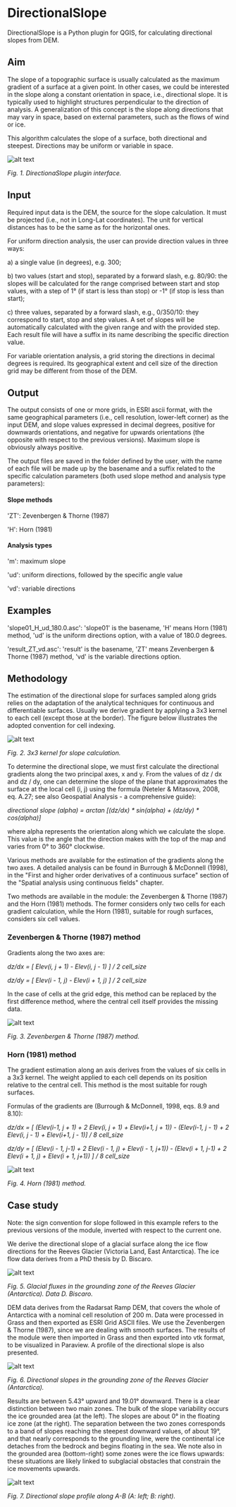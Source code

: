 # DirectionalSlope

DirectionalSlope is a Python plugin for QGIS, for calculating directional slopes from DEM. 


## Aim

The slope of a topographic surface is usually calculated as the maximum gradient of a surface at a given point. In other cases, we could be interested in the slope along a constant orientation in space, i.e., directional slope. It is typically used to highlight structures perpendicular to the direction of analysis. A generalization of this concept is the slope along directions that may vary in space, based on external parameters, such as the flows of wind or ice. 

This algorithm calculates the slope of a surface, both directional and steepest. Directions may be uniform or variable in space. 

![alt text](/ims/directionalslope_gui.png "DirectionaSlope plugin interface")

*Fig. 1. DirectionaSlope plugin interface.*

## Input

Required input data is the DEM, the source for the slope calculation. It must be projected (i.e., not in Long-Lat coordinates). The unit for vertical distances has to be the same as for the horizontal ones.

For uniform direction analysis, the user can provide direction values in three ways:
 
 a) a single value (in degrees), e.g. 300;
 
 b) two values (start and stop), separated by a forward slash, e.g. 80/90: the slopes will be calculated for the range comprised between start and stop values, with a step of 1° (if start is less than stop) or -1° (if stop is less than start);
 
 c) three values, separated by a forward slash, e.g., 0/350/10: they correspond to start, stop and step values. A set of slopes will be automatically calculated with the given range and with the provided step. Each result file will have a suffix in its name describing the specific direction value.

For variable orientation analysis, a grid storing the directions in decimal degrees is required. Its geographical extent and cell size of the direction grid may be different from those of the DEM. 


## Output

The output consists of one or more grids, in ESRI ascii format, with the same geographical parameters (i.e., cell resolution, lower-left corner) as the input DEM, and slope values expressed in decimal degrees, positive for downwards orientations, and negative for upwards orientations (the opposite with respect to the previous versions). Maximum slope is obviously always positive.


The output files are saved in the folder defined by the user, with the name of each file will be made up by the basename and a suffix related to the specific calculation parameters (both used slope method and analysis type parameters):

#### Slope methods

  'ZT': Zevenbergen & Thorne (1987)
  
  'H': Horn (1981)
  
  
#### Analysis types

  'm': maximum slope
  
  'ud': uniform directions, followed by the specific angle value
  
  'vd': variable directions


## Examples

  'slope01_H_ud_180.0.asc': 'slope01' is the basename, 'H' means Horn (1981) method, 'ud' is the uniform directions option, with a value of 180.0 degrees.
  
  'result_ZT_vd.asc': 'result' is the basename, 'ZT' means Zevenbergen & Thorne (1987) method, 'vd' is the variable directions option. 
  

## Methodology

The estimation of the directional slope for surfaces sampled along grids relies on the adaptation of the analytical techniques for continuous and differentiable surfaces. Usually we derive gradient by applying a 3x3 kernel to each cell (except those at the border). The figure below illustrates the adopted convention for cell indexing. 

![alt text](/ims/matrix-grid_small.jpg "Kernel for slope calculation")

*Fig. 2. 3x3 kernel for slope calculation.*


To determine the directional slope, we must first calculate the directional gradients along the two principal axes, x and y. From the values of dz / dx and dz / dy, one can determine the slope of the plane that approximates the surface at the local cell (i, j) using the formula (Neteler & Mitasova, 2008, eq. A.27; see also Geospatial Analysis - a comprehensive guide):


*directional slope (alpha) = arctan [(dz/dx) * sin(alpha) + (dz/dy) * cos(alpha)]*

where alpha represents the orientation along which we calculate the slope. This value is the angle that the direction makes with the top of the map and varies from 0° to 360° clockwise.

Various methods are available for the estimation of the gradients along the two axes. A detailed analysis can be found in Burrough & McDonnell (1998), in the "First and higher order derivatives of a continuous surface" section of the "Spatial analysis using continuous fields" chapter.

Two methods are available in the module: the Zevenbergen & Thorne (1987) and the Horn (1981) methods. The former considers only two cells for each gradient calculation, while the Horn (1981), suitable for rough surfaces, considers six cell values. 


### Zevenbergen & Thorne (1987) method


Gradients along the two axes are:

*dz/dx = [ Elev(i, j + 1) - Elev(i, j - 1) ] / 2 cell_size*

*dz/dy = [ Elev(i - 1, j) - Elev(i + 1, j) ] / 2 cell_size*

In the case of cells at the grid edge, this method can be replaced by the first difference method, where the central cell itself provides the missing data. 

![alt text](/ims/simple_1off_small.jpg "Zevenbergen & Thorne (1987) method")

*Fig. 3. Zevenbergen & Thorne (1987) method.*

### Horn (1981) method

The gradient estimation along an axis derives from the values of six cells in a 3x3 kernel. The weight applied to each cell depends on its position relative to the central cell. This method is the most suitable for rough surfaces.

Formulas of the gradients are (Burrough & McDonnell, 1998, eqs. 8.9 and 8.10):

*dz/dx = [ (Elev(i-1, j + 1) + 2 Elev(i, j + 1) + Elev(i+1, j + 1)) - (Elev(i-1, j - 1) + 2 Elev(i, j - 1) + Elev(i+1, j - 1)] / 8 cell_size*


*dz/dy = [ (Elev(i - 1, j-1) + 2 Elev(i - 1, j) + Elev(i - 1, j+1)) - (Elev(i + 1, j-1) + 2 Elev(i + 1, j) + Elev(i + 1, j+1)) ] / 8 cell_size*
           
   
![alt text](/ims/horn_small.jpg "Horn (1981) method")

*Fig. 4. Horn (1981) method.*


## Case study

Note: the sign convention for slope followed in this example refers to the previous versions of the module, inverted with respect to the current one.

We derive the directional slope of a glacial surface along the ice flow directions for the Reeves Glacier (Victoria Land, East Antarctica). The ice flow data derives from a PhD thesis by D. Biscaro. 

![alt text](/ims/reeves_fluxes.png "Glacial fluxes in the grounding zone of the Reeves Glacier (Antarctica)")

*Fig. 5. Glacial fluxes in the grounding zone of the Reeves Glacier (Antarctica). Data D. Biscaro.*

DEM data derives from the Radarsat Ramp DEM, that covers the whole of Antarctica with a nominal cell resolution of 200 m. Data were processed in Grass and then exported as ESRI Grid ASCII files. We use the Zevenbergen & Thorne (1987), since we are dealing with smooth surfaces. The results of the module were then imported in Grass and then exported into vtk format, to be visualized in Paraview. A profile of the directional slope is also presented. 

![alt text](/ims/mappa_slope_ink_small.jpg "Directional slopes in the grounding zone of the Reeves Glacier (Antarctica)")

*Fig. 6. Directional slopes in the grounding zone of the Reeves Glacier (Antarctica).*

Results are between 5.43° upward and 19.01° downward. There is a clear distinction between two main zones. The bulk of the slope variability occurs the ice grounded area (at the left). The slopes are about 0° in the floating ice zone (at the right). The separation between the two zones corresponds to a band of slopes reaching the steepest downward values, of about 19°, and that nearly corresponds to the grounding line, were the continental ice detaches from the bedrock and begins floating in the sea. We note also in the grounded area (bottom-right) some zones were the ice flows upwards: these situations are likely linked to subglacial obstacles that constrain the ice movements upwards. 


![alt text](/ims/profilo_small.jpg "Directional slope profile along A-B")

*Fig. 7. Directional slope profile along A-B (A: left; B: right).*






